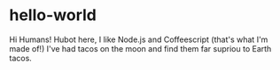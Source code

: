 # hello-world

Hi Humans!
Hubot here, I like Node.js and Coffeescript (that's what I'm made of!)
I've had tacos on the moon and find them far supriou to Earth tacos. 


